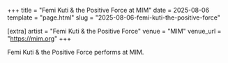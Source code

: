 +++
title = "Femi Kuti & the Positive Force at MIM"
date = 2025-08-06
template = "page.html"
slug = "2025-08-06-femi-kuti-the-positive-force"

[extra]
artist = "Femi Kuti & the Positive Force"
venue = "MIM"
venue_url = "https://mim.org"
+++

Femi Kuti & the Positive Force performs at MIM.
